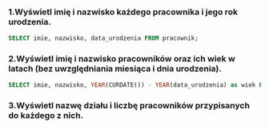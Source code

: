 ### 1.Wyświetl imię i nazwisko każdego pracownika i jego rok urodzenia.

```sql
SELECT imie, nazwisko, data_urodzenia FROM pracownik;
```

### 2.Wyświetl imię i nazwisko pracowników oraz ich wiek w latach (bez uwzględniania miesiąca i dnia urodzenia).

```sql
SELECT imie, nazwisko, YEAR(CURDATE()) - YEAR(data_urodzenia) as wiek FROM pracownik;
```

### 3.Wyświetl nazwę działu i liczbę pracowników przypisanych do każdego z nich.

```sql


```
